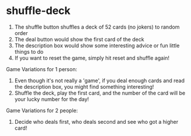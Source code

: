 # shuffle-deck

1. The shuffle button shuffles a deck of 52 cards (no jokers) to random order
2. The deal button would show the first card of the deck
3. The description box would show some interesting advice or fun little things to do
4. If you want to reset the game, simply hit reset and shuffle again!

Game Variations for 1 person:
1. Even though it's not really a 'game', if you deal enough cards and read the description box, you might find something interesting!
2. Shuffle the deck, play the first card, and the number of the card will be your lucky number for the day!

Game Variations for 2 people:
1. Decide who deals first, who deals second and see who got a higher card!
